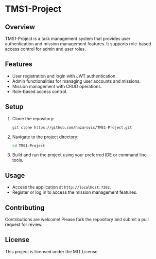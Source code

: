# TMS1-Project

## Overview
TMS1-Project is a task management system that provides user authentication and mission management features. It supports role-based access control for admin and user roles.

## Features
- User registration and login with JWT authentication.
- Admin functionalities for managing user accounts and missions.
- Mission management with CRUD operations.
- Role-based access control.

## Setup
1. Clone the repository:
   ```bash
   git clone https://github.com/hazarovic/TMS1-Project.git
   ```
2. Navigate to the project directory:
   ```bash
   cd TMS1-Project
   ```
3. Build and run the project using your preferred IDE or command line tools.

## Usage
- Access the application at `http://localhost:7282`.
- Register or log in to access the mission management features.

## Contributing
Contributions are welcome! Please fork the repository and submit a pull request for review.

## License
This project is licensed under the MIT License.
